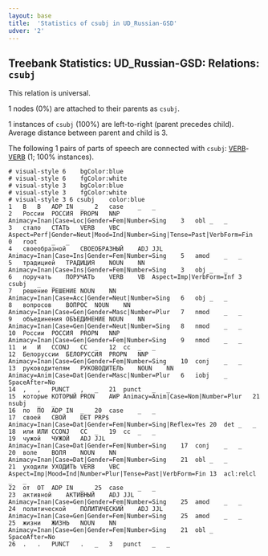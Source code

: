 ```yaml
---
layout: base
title:  'Statistics of csubj in UD_Russian-GSD'
udver: '2'
---
```


## Treebank Statistics: UD_Russian-GSD: Relations: `csubj`

This relation is universal.

1 nodes (0%) are attached to their parents as `csubj`.

1 instances of `csubj` (100%) are left-to-right (parent precedes child).
Average distance between parent and child is 3.

The following 1 pairs of parts of speech are connected with `csubj`: <tt><a href="ru_gsd-pos-VERB.html">VERB</a></tt>-<tt><a href="ru_gsd-pos-VERB.html">VERB</a></tt> (1; 100% instances).


~~~ conllu
# visual-style 6	bgColor:blue
# visual-style 6	fgColor:white
# visual-style 3	bgColor:blue
# visual-style 3	fgColor:white
# visual-style 3 6 csubj	color:blue
1	В	В	ADP	IN	_	2	case	_	_
2	России	РОССИЯ	PROPN	NNP	Animacy=Inan|Case=Loc|Gender=Fem|Number=Sing	3	obl	_	_
3	стало	СТАТЬ	VERB	VBC	Aspect=Perf|Gender=Neut|Mood=Ind|Number=Sing|Tense=Past|VerbForm=Fin	0	root	_	_
4	своеобразной	СВОЕОБРАЗНЫЙ	ADJ	JJL	Animacy=Inan|Case=Ins|Gender=Fem|Number=Sing	5	amod	_	_
5	традицией	ТРАДИЦИЯ	NOUN	NN	Animacy=Inan|Case=Ins|Gender=Fem|Number=Sing	3	obj	_	_
6	поручать	ПОРУЧАТЬ	VERB	VB	Aspect=Imp|VerbForm=Inf	3	csubj	_	_
7	решение	РЕШЕНИЕ	NOUN	NN	Animacy=Inan|Case=Acc|Gender=Neut|Number=Sing	6	obj	_	_
8	вопросов	ВОПРОС	NOUN	NN	Animacy=Inan|Case=Gen|Gender=Masc|Number=Plur	7	nmod	_	_
9	объединения	ОБЪЕДИНЕНИЕ	NOUN	NN	Animacy=Inan|Case=Gen|Gender=Neut|Number=Sing	8	nmod	_	_
10	России	РОССИЯ	PROPN	NNP	Animacy=Inan|Case=Gen|Gender=Fem|Number=Sing	9	nmod	_	_
11	и	И	CCONJ	CC	_	12	cc	_	_
12	Белоруссии	БЕЛОРУССИЯ	PROPN	NNP	Animacy=Inan|Case=Gen|Gender=Fem|Number=Sing	10	conj	_	_
13	руководителям	РУКОВОДИТЕЛЬ	NOUN	NN	Animacy=Anim|Case=Dat|Gender=Masc|Number=Plur	6	iobj	_	SpaceAfter=No
14	,	,	PUNCT	,	_	21	punct	_	_
15	которые	КОТОРЫЙ	PRON	AWP	Animacy=Anim|Case=Nom|Number=Plur	21	nsubj	_	_
16	по	ПО	ADP	IN	_	20	case	_	_
17	своей	СВОЙ	DET	PRP$	Animacy=Inan|Case=Dat|Gender=Fem|Number=Sing|Reflex=Yes	20	det	_	_
18	или	ИЛИ	CCONJ	CC	_	19	cc	_	_
19	чужой	ЧУЖОЙ	ADJ	JJL	Animacy=Inan|Case=Dat|Gender=Fem|Number=Sing	17	conj	_	_
20	воле	ВОЛЯ	NOUN	NN	Animacy=Inan|Case=Dat|Gender=Fem|Number=Sing	21	obl	_	_
21	уходили	УХОДИТЬ	VERB	VBC	Aspect=Imp|Mood=Ind|Number=Plur|Tense=Past|VerbForm=Fin	13	acl:relcl	_	_
22	от	ОТ	ADP	IN	_	25	case	_	_
23	активной	АКТИВНЫЙ	ADJ	JJL	Animacy=Inan|Case=Gen|Gender=Fem|Number=Sing	25	amod	_	_
24	политической	ПОЛИТИЧЕСКИЙ	ADJ	JJL	Animacy=Inan|Case=Gen|Gender=Fem|Number=Sing	25	amod	_	_
25	жизни	ЖИЗНЬ	NOUN	NN	Animacy=Inan|Case=Gen|Gender=Fem|Number=Sing	21	obl	_	SpaceAfter=No
26	.	.	PUNCT	.	_	3	punct	_	_

~~~


